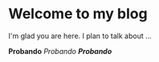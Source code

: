 # Welcome to my blog

I'm glad you are here. I plan to talk about ...

**Probando**
*Probando*
***Probando***
